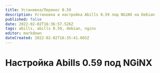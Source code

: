 ```yaml
---
title: Установка/Перенос 0.59
description: Установка и настройка Abills 0.59 под NGiNX на Debian
published: false
date: 2022-02-02T16:36:57.526Z
tags: abills, abills 0.59, debian, nginx
editor: markdown
dateCreated: 2022-02-02T16:35:41.603Z
---
```


# Настройка Abills 0.59 под NGiNX
